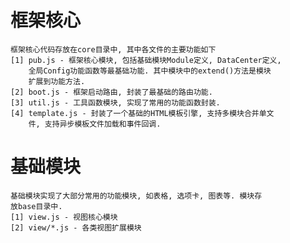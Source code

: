 框架核心
=================

    框架核心代码存放在core目录中, 其中各文件的主要功能如下
    [1] pub.js - 框架核心模块, 包括基础模块Module定义, DataCenter定义,
        全局Config功能函数等最基础功能. 其中模块中的extend()方法是模块
        扩展到功能方法.
    [2] boot.js - 框架启动路由, 封装了最基础的路由功能.
    [3] util.js - 工具函数模块, 实现了常用的功能函数封装.
    [4] template.js - 封装了一个基础的HTML模板引擎, 支持多模块合并单文
        件, 支持异步模板文件加载和事件回调.

基础模块
=================

    基础模块实现了大部分常用的功能模块, 如表格, 选项卡, 图表等. 模块存
    放base目录中.
    [1] view.js - 视图核心模块
    [2] view/*.js - 各类视图扩展模块